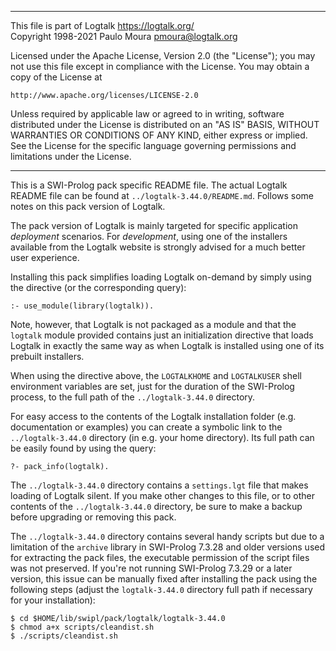 ________________________________________________________________________

This file is part of Logtalk <https://logtalk.org/>  
Copyright 1998-2021 Paulo Moura <pmoura@logtalk.org>

Licensed under the Apache License, Version 2.0 (the "License");
you may not use this file except in compliance with the License.
You may obtain a copy of the License at

    http://www.apache.org/licenses/LICENSE-2.0

Unless required by applicable law or agreed to in writing, software
distributed under the License is distributed on an "AS IS" BASIS,
WITHOUT WARRANTIES OR CONDITIONS OF ANY KIND, either express or implied.
See the License for the specific language governing permissions and
limitations under the License.
________________________________________________________________________


This is a SWI-Prolog pack specific README file. The actual Logtalk
README file can be found at `../logtalk-3.44.0/README.md`. Follows
some notes on this pack version of Logtalk.

The pack version of Logtalk is mainly targeted for specific application
*deployment* scenarios. For *development*, using one of the installers
available from the Logtalk website is strongly advised for a much better
user experience.

Installing this pack simplifies loading Logtalk on-demand by simply
using the directive (or the corresponding query):

	:- use_module(library(logtalk)).

Note, however, that Logtalk is not packaged as a module and that the
`logtalk` module provided contains just an initialization directive
that loads Logtalk in exactly the same way as when Logtalk is installed
using one of its prebuilt installers.

When using the directive above, the `LOGTALKHOME` and `LOGTALKUSER`
shell environment variables are set, just for the duration of the
SWI-Prolog process, to the full path of the `../logtalk-3.44.0`
directory.

For easy access to the contents of the Logtalk installation folder
(e.g. documentation or examples) you can create a symbolic link to the
`../logtalk-3.44.0` directory (in e.g. your home directory). Its full
path can be easily found by using the query:

	?- pack_info(logtalk).

The `../logtalk-3.44.0` directory contains a `settings.lgt` file that
makes loading of Logtalk silent. If you make other changes to this file,
or to other contents of the `../logtalk-3.44.0` directory, be sure to
make a backup before upgrading or removing this pack.

The `../logtalk-3.44.0` directory contains several handy scripts but due
to a limitation of the `archive` library in SWI-Prolog 7.3.28 and older
versions used for extracting the pack files, the executable permission
of the script files was not preserved. If you're not running SWI-Prolog
7.3.29 or a later version, this issue can be manually fixed after installing
the pack using the following steps (adjust the `logtalk-3.44.0` directory
full path if necessary for your installation):

	$ cd $HOME/lib/swipl/pack/logtalk/logtalk-3.44.0
	$ chmod a+x scripts/cleandist.sh
	$ ./scripts/cleandist.sh
